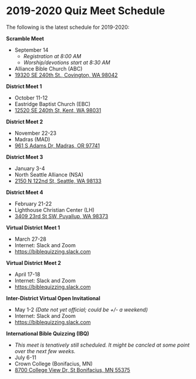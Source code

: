 # 2019-2020 Quiz Meet Schedule

The following is the latest schedule for 2019-2020:

**Scramble Meet**

- September 14
    - *Registration at 8:00 AM*
    - *Worship/devotions start at 8:30 AM*
- Alliance Bible Church (ABC)
- <a href="https://www.google.com/maps/place/19320+SE+240th+St,+Covington,+WA+98042">19320 SE 240th St., Covington, WA 98042</a>

**District Meet 1**

- October 11-12
- Eastridge Baptist Church (EBC)
- <a href="https://www.google.com/maps/place/12520+SE+240th+St,+Kent,+WA+98031">12520 SE 240th St, Kent, WA 98031</a>

**District Meet 2**

- November 22-23
- Madras (MAD)
- <a href="https://www.google.com/maps/place/961+S+Adams+Dr,+Madras,+Oregon">961 S Adams Dr, Madras, OR 97741</a>

**District Meet 3**

- January 3-4
- North Seattle Alliance (NSA)
- <a href="https://www.google.com/maps/place/2150+N+122nd+St,+Seattle,+WA+98133">2150 N 122nd St, Seattle, WA 98133</a>

**District Meet 4**

- February 21-22
- Lighthouse Christian Center (LH)
- <a href="https://www.google.com/maps/place/3409+23rd+St+SW,+Puyallup,+WA+98373">3409 23rd St SW, Puyallup, WA 98373</a>

**Virtual District Meet 1**

- March 27-28
- Internet: Slack and Zoom
- <a href="https://biblequizzing.slack.com">https://biblequizzing.slack.com</a>

**Virtual District Meet 2**

- April 17-18
- Internet: Slack and Zoom
- <a href="https://biblequizzing.slack.com">https://biblequizzing.slack.com</a>

**Inter-District Virtual Open Invitational**

- May 1-2 *(Date not yet official; could be +/- a weekend)*
- Internet: Slack and Zoom
- <a href="https://biblequizzing.slack.com">https://biblequizzing.slack.com</a>

**International Bible Quizzing (IBQ)**

- *This meet is tenatively still scheduled. It might be cancled at some point over the next few weeks.*
- July 6-11
- Crown College (Bonifacius, MN)
- <a href="https://www.google.com/maps/place/8700+College+View+Dr,+St+Bonifacius,+MN+55375">8700 College View Dr, St Bonifacius, MN 55375</a>
